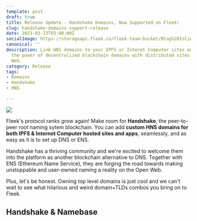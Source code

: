 ```yaml
---
template: post
draft: true
title: Release Update - Handshake Domains, Now Supported on Fleek!
slug: handshake-domains-support-release
date: 2021-03-23T03:00:00Z
socialImage: https://storageapi.fleek.co/fleek-team-bucket/Blog%20Inline/Handshake.png
canonical: ''
description: Link HNS domains to your IPFS or Interet Computer sites on Fleek! Mix
  the power of decentralized blockchain domains with distributed sites on the Open
  Web.
category: Release
tags:
- Domains
- Handshake
- HNS

---
```

![](https://storageapi.fleek.co/fleek-team-bucket/Blog%20Inline/Handshake.png)

Fleek's protocol ranks grow again! Make room for **Handshake**, the peer-to-peer root naming sytem blockchain. You can add **custom HNS domains for both IPFS & Internet Computer hosted sites and apps**, seamlessly, and as easy as it is to set up DNS or ENS.

Handshake has a thriving community and we're excited to welcome them into the platform as another blockchain alternative to DNS. Together with ENS (Ethereum Name Service), they are forging the road towards making unstoppable and user-owned naming a reality on the Open Web.

Plus, let's be honest. Owning top level domains is just cool and we can't wait to see what hilarious and weird domain+TLDs combos you bring on to Fleek.

## Handshake & Namebase